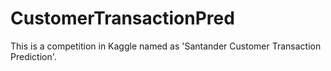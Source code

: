 # CustomerTransactionPred
This is a competition in Kaggle named as 'Santander Customer Transaction Prediction'.  
